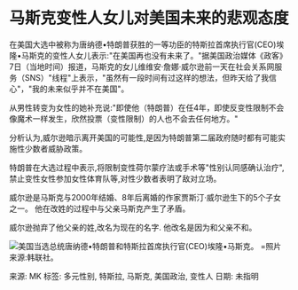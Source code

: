 # 马斯克变性人女儿对美国未来的悲观态度

在美国大选中被称为唐纳德•特朗普获胜的一等功臣的特斯拉首席执行官(CEO)埃隆•马斯克的变性人女儿表示:"在美国再也没有未来了。"据美国政治媒体《政客》7日（当地时间）报道，马斯克的女儿维维安·詹娜·威尔逊前一天在社会关系网服务（SNS）"线程"上表示，"虽然有一段时间有过这样的想法，但昨天给了我信心"，"我的未来似乎并不在美国"。

从男性转变为女性的她补充说:"即使他（特朗普）在任4年，即使反变性限制不会像魔术一样发生，欣然投票（变性限制）的人也不会去任何地方。"

分析认为,威尔逊暗示离开美国的可能性,是因为特朗普第二届政府随时都有可能实施性少数者威胁政策。

特朗普在大选过程中表示,将限制变性荷尔蒙疗法或手术等"性别认同感确认治疗",禁止变性女性参加女性体育队等,对性少数者表明了敌对立场。

威尔逊是马斯克与2000年结婚、8年后离婚的作家贾斯汀·威尔逊生下的5个子女之一。 他在改姓的过程中与父亲马斯克产生了矛盾。 

威尔逊抛弃了他父亲的姓,改名为现在的名字. 他改名是因为和父亲不和。

![美国当选总统唐纳德•特朗普和特斯拉首席执行官(CEO)埃隆•马斯克。 =照片来源:韩联社。](https://wimg.mk.co.kr/news/cms/202411/08/news-p.v1.20240813.35e0b6e35ccc46228bf0a77c31895ead_P1.jpg)

来源: MK
标签: 多元性别, 特斯拉, 马斯克, 美国政治, 变性人 
日期: 未指明  

<!-- tcd_original_link https://www.mk.co.kr/cn/world/11163152 -->
